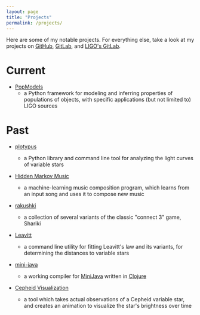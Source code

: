 ```yaml
---
layout: page
title: "Projects"
permalink: /projects/
---
```


Here are some of my notable projects. For everything else, take a look at my projects on
[GitHub](https://github.com/dwysocki/), [GitLab](https://gitlab.com/dwysocki), and [LIGO's GitLab](https://git.ligo.org/daniel.wysocki/).

# Current

- [PopModels](https://git.ligo.org/daniel.wysocki/bayesian-parametric-population-models)
    - a Python framework for modeling and inferring properties of populations of
      objects, with specific applications (but not limited to) LIGO sources


# Past

- [plotypus](https://astroswego.github.io/plotypus/)
    - a Python library and command line tool for analyzing the light curves of
      variable stars

- [Hidden Markov Music](https://github.com/dwysocki/hidden-markov-music)
    - a machine-learning music composition program, which learns from an input
      song and uses it to compose new music

- [rakushki](https://ironkladd.github.io/rakushki/index.html)
    - a collection of several variants of the classic "connect 3" game, Shariki

- [Leavitt](https://github.com/astroswego/leavitt)
    - a command line utility for fitting Leavitt's law and its variants, for
      determining the distances to variable stars

- [mini-java](https://github.com/dwysocki/mini-java)
    - a working compiler for
      [MiniJava](http://www.cambridge.org/us/features/052182060X/) written in
      [Clojure](http://clojure.org/)

- [Cepheid Visualization](https://github.com/astroswego/cepheid-visualization)
    - a tool which takes actual observations of a Cepheid variable star, and
      creates an animation to visualize the star's brightness over time
